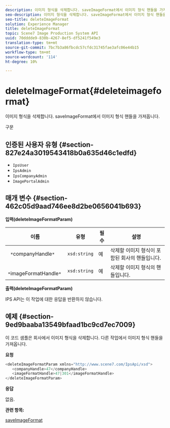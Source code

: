 ```yaml
---
description: 이미지 형식을 삭제합니다. saveImageFormat에서 이미지 형식 핸들을 가져옵니다.
seo-description: 이미지 형식을 삭제합니다. saveImageFormat에서 이미지 형식 핸들을 가져옵니다.
seo-title: deleteImageFormat
solution: Experience Manager
title: deleteImageFormat
topic: Scene7 Image Production System API
uuid: 70dddde9-830b-4267-8ef5-df5241f549e3
translation-type: tm+mt
source-git-commit: 7bc7b3a86fbcdc57cfdc31745fae3afc06e44b15
workflow-type: tm+mt
source-wordcount: '114'
ht-degree: 10%

---
```



# deleteImageFormat{#deleteimageformat}

이미지 형식을 삭제합니다. saveImageFormat에서 이미지 형식 핸들을 가져옵니다.

구문

## 인증된 사용자 유형 {#section-827e24a3019543418b0a635d46c1edfd}

* `IpsUser`
* `IpsAdmin`
* `IpsCompanyAdmin`
* `ImagePortalAdmin`

## 매개 변수 {#section-462c05d9aad746ee8d2be0656041b693}

**입력(deleteImageFormatParam)**

| 이름 | 유형 | 필수 | 설명 |
|---|---|---|---|
| ` *`companyHandle`*` | `xsd:string` | 예 | 삭제할 이미지 형식이 포함된 회사의 핸들입니다. |
| ` *`imageFormatHandle`*` | `xsd:string` | 예 | 삭제할 이미지 형식의 핸들입니다. |

**출력(deleteImageFormatParam)**

IPS API는 이 작업에 대한 응답을 반환하지 않습니다.

## 예제 {#section-9ed9baaba13549bfaad1bc9cd7ec7009}

이 코드 샘플은 회사에서 이미지 형식을 삭제합니다. 다른 작업에서 이미지 형식 핸들을 가져옵니다.

**요청**

```java
<deleteImageFormatParam xmlns="http://www.scene7.com/IpsApi/xsd">
   <companyHandle>47</companyHandle>
   <imageFormatHandle>47|301</imageFormatHandle>
</deleteImageFormatParam>
```

**응답**

없음.

**관련 항목:**

[saveImageFormat](../../../operations/c-operations-intro/c-methods/r-save-image-format.md#reference-d15c27f533ef41e38b54a539a304bd1d)
